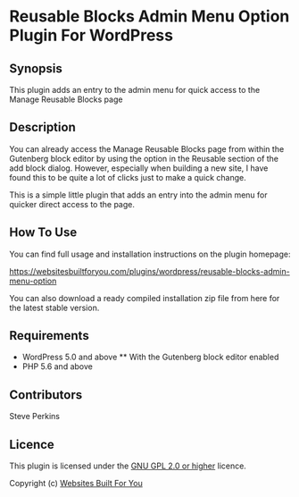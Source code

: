# Reusable Blocks Admin Menu Option Plugin For WordPress

## Synopsis

This plugin adds an entry to the admin menu for quick access to the Manage
Reusable Blocks page

## Description

You can already access the Manage Reusable Blocks page from within the Gutenberg block editor
by using the option in the Reusable section of the add block dialog. However, especially
when building a new site, I have found this to be quite a lot of clicks just to make a
quick change.

This is a simple little plugin that adds an entry into the admin menu for quicker direct
access to the page.


## How To Use
You can find full usage and installation instructions on the plugin homepage:

https://websitesbuiltforyou.com/plugins/wordpress/reusable-blocks-admin-menu-option

You can also download a ready compiled installation zip file from here for the
latest stable version.

## Requirements

* WordPress 5.0 and above
** With the Gutenberg block editor enabled
* PHP 5.6 and above

## Contributors
Steve Perkins

## Licence
This plugin is licensed under the [GNU GPL 2.0 or higher](https://www.gnu.org/licenses) licence.

Copyright (c) [Websites Built For You](https://websitesbuiltforyou.com)
